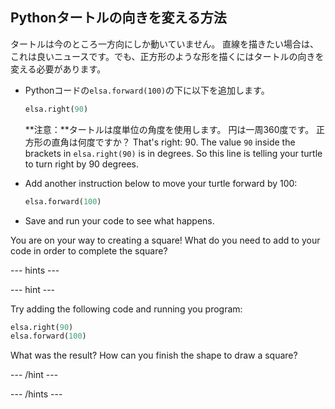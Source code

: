 ## Pythonタートルの向きを変える方法

タートルは今のところ一方向にしか動いていません。 直線を描きたい場合は、これは良いニュースです。でも、正方形のような形を描くにはタートルの向きを変える必要があります。

- Pythonコードの`elsa.forward(100)`の下に以下を追加します。
    
    ```python
    elsa.right(90)
    ```
    
    **注意：**タートルは度単位の角度を使用します。 円は一周360度です。 正方形の直角は何度ですか？ That's right: 90. The value `90` inside the brackets in `elsa.right(90)` is in degrees. So this line is telling your turtle to turn right by 90 degrees.

- Add another instruction below to move your turtle forward by 100:
    
    ```python
    elsa.forward(100)
    ```

- Save and run your code to see what happens.

You are on your way to creating a square! What do you need to add to your code in order to complete the square?

\--- hints \---

\--- hint \---

Try adding the following code and running you program:

```python
elsa.right(90)
elsa.forward(100)
```

What was the result? How can you finish the shape to draw a square?

\--- /hint \---

\--- /hints \---